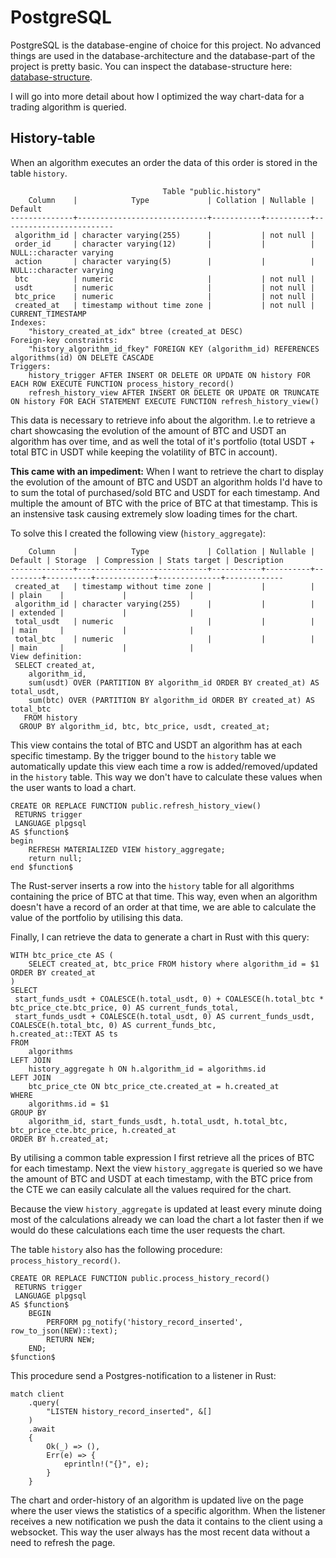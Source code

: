 # PostgreSQL

PostgreSQL is the database-engine of choice for this project. No advanced things are used in the database-architecture and the database-part of the project is pretty basic. You can inspect the database-structure here: [database-structure](database-structure.png).

I will go into more detail about how I optimized the way chart-data for a trading algorithm is queried.

## History-table
When an algorithm executes an order the data of this order is stored in the table `history`.
```
                                  Table "public.history"
    Column    |            Type             | Collation | Nullable |         Default
--------------+-----------------------------+-----------+----------+-------------------------
 algorithm_id | character varying(255)      |           | not null |
 order_id     | character varying(12)       |           |          | NULL::character varying
 action       | character varying(5)        |           |          | NULL::character varying
 btc          | numeric                     |           | not null |
 usdt         | numeric                     |           | not null |
 btc_price    | numeric                     |           | not null |
 created_at   | timestamp without time zone |           | not null | CURRENT_TIMESTAMP
Indexes:
    "history_created_at_idx" btree (created_at DESC)
Foreign-key constraints:
    "history_algorithm_id_fkey" FOREIGN KEY (algorithm_id) REFERENCES algorithms(id) ON DELETE CASCADE
Triggers:
    history_trigger AFTER INSERT OR DELETE OR UPDATE ON history FOR EACH ROW EXECUTE FUNCTION process_history_record()
    refresh_history_view AFTER INSERT OR DELETE OR UPDATE OR TRUNCATE ON history FOR EACH STATEMENT EXECUTE FUNCTION refresh_history_view()
```

This data is necessary to retrieve info about the algorithm. I.e to retrieve a chart showcasing the evolution of the amount of BTC and USDT an algorithm has over time, and as well the total of it's portfolio (total USDT + total BTC in USDT while keeping the volatility of BTC in account).

**This came with an impediment:** When I want to retrieve the chart to display the evolution of the amount of BTC and USDT an algorithm holds I'd have to to sum the total of purchased/sold BTC and USDT for each timestamp. And multiple the amount of BTC with the price of BTC at that timestamp. This is an instensive task causing extremely slow loading times for the chart.

To solve this I created the following view (`history_aggregate`):

```
    Column    |            Type             | Collation | Nullable | Default | Storage  | Compression | Stats target | Description
--------------+-----------------------------+-----------+----------+---------+----------+-------------+--------------+-------------
 created_at   | timestamp without time zone |           |          |         | plain    |             |              |
 algorithm_id | character varying(255)      |           |          |         | extended |             |              |
 total_usdt   | numeric                     |           |          |         | main     |             |              |
 total_btc    | numeric                     |           |          |         | main     |             |              |
View definition:
 SELECT created_at,
    algorithm_id,
    sum(usdt) OVER (PARTITION BY algorithm_id ORDER BY created_at) AS total_usdt,
    sum(btc) OVER (PARTITION BY algorithm_id ORDER BY created_at) AS total_btc
   FROM history
  GROUP BY algorithm_id, btc, btc_price, usdt, created_at;
```

This view contains the total of BTC and USDT an algorithm has at each specific timestamp. By the trigger bound to the `history` table we automatically update this view each time a row is added/removed/updated in the `history` table. This way we don't have to calculate these values when the user wants to load a chart.

```
CREATE OR REPLACE FUNCTION public.refresh_history_view()
 RETURNS trigger
 LANGUAGE plpgsql
AS $function$
begin
    REFRESH MATERIALIZED VIEW history_aggregate;
    return null;
end $function$
```
The Rust-server inserts a row into the `history` table for all algorithms containing the price of BTC at that time. This way, even when an algorithm doesn't have a record of an order at that time, we are able to calculate the value of the portfolio by utilising this data.

Finally, I can retrieve the data to generate a chart in Rust with this query:

```
WITH btc_price_cte AS (
    SELECT created_at, btc_price FROM history where algorithm_id = $1 ORDER BY created_at
)
SELECT
 start_funds_usdt + COALESCE(h.total_usdt, 0) + COALESCE(h.total_btc * btc_price_cte.btc_price, 0) AS current_funds_total,
 start_funds_usdt + COALESCE(h.total_usdt, 0) AS current_funds_usdt,
COALESCE(h.total_btc, 0) AS current_funds_btc,
h.created_at::TEXT AS ts
FROM
    algorithms
LEFT JOIN
    history_aggregate h ON h.algorithm_id = algorithms.id
LEFT JOIN
    btc_price_cte ON btc_price_cte.created_at = h.created_at
WHERE
    algorithms.id = $1
GROUP BY
    algorithm_id, start_funds_usdt, h.total_usdt, h.total_btc, btc_price_cte.btc_price, h.created_at
ORDER BY h.created_at;
```
By utilising a common table expression I first retrieve all the prices of BTC for each timestamp. Next the view `history_aggregate` is queried so we have the amount of BTC and USDT at each timestamp, with the BTC price from the CTE we can easily calculate all the values required for the chart.

Because the view `history_aggregate` is updated at least every minute doing most of the calculations already we can load the chart a lot faster then if we would do these calculations each time the user requests the chart.

The table `history` also has the following procedure: `process_history_record()`.
```
CREATE OR REPLACE FUNCTION public.process_history_record()
 RETURNS trigger
 LANGUAGE plpgsql
AS $function$
    BEGIN
        PERFORM pg_notify('history_record_inserted', row_to_json(NEW)::text);
        RETURN NEW;
    END;
$function$
```

This procedure send a Postgres-notification to a listener in Rust:
```
match client
    .query(
        "LISTEN history_record_inserted", &[]
    )
    .await
    {
        Ok(_) => (),
        Err(e) => {
            eprintln!("{}", e);
        }
    }
```

The chart and order-history of an algorithm is updated live on the page where the user views the statistics of a specific algorithm. When the listener receives a new notification we push the data it contains to the client using a websocket. This way the user always has the most recent data without a need to refresh the page.
